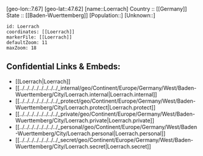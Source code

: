 ﻿---
location: [47.62,7.67] 
mapzoom: [7,12] 
mapmarker: city 
type: City
tags:
- geo/City


SpocWebEntityId: 32193
isDeleted: false
confidential: public

---
[geo-lon::7.67] 
[geo-lat::47.62] 
[name::Loerrach] 
Country :: [[Germany]]  
State :: [[Baden-Wuerttemberg]] 
[Population::] 
[Unknown::] 


```leaflet
id: Loerrach
coordinates: [[Loerrach]] 
markerFile: [[Loerrach]] 
defaultZoom: 11 
maxZoom: 18
```


## Confidential Links & Embeds: 
- [[Loerrach|Loerrach]]  
- [[../../../../../../../../_internal/geo/Continent/Europe/Germany/West/Baden-Wuerttemberg/City/Loerrach.internal|Loerrach.internal]] 
- [[../../../../../../../../_protect/geo/Continent/Europe/Germany/West/Baden-Wuerttemberg/City/Loerrach.protect|Loerrach.protect]] 
- [[../../../../../../../../_private/geo/Continent/Europe/Germany/West/Baden-Wuerttemberg/City/Loerrach.private|Loerrach.private]] 
- [[../../../../../../../../_personal/geo/Continent/Europe/Germany/West/Baden-Wuerttemberg/City/Loerrach.personal|Loerrach.personal]] 
- [[../../../../../../../../_secret/geo/Continent/Europe/Germany/West/Baden-Wuerttemberg/City/Loerrach.secret|Loerrach.secret]] 
